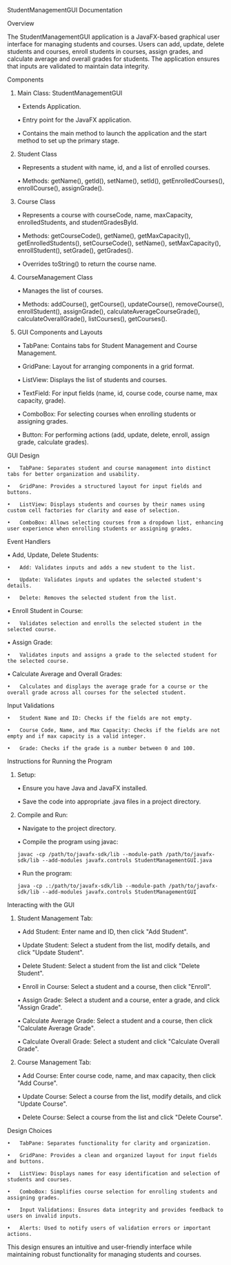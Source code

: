 StudentManagementGUI Documentation

Overview

The StudentManagementGUI application is a JavaFX-based graphical user interface for managing students and courses. Users can add, update, delete students and courses, enroll students in courses, assign grades, and calculate average and overall grades for students. The application ensures that inputs are validated to maintain data integrity.

Components

1.	Main Class: StudentManagementGUI

	•	Extends Application.
	  
	•	Entry point for the JavaFX application.
	  
	•	Contains the main method to launch the application and the start method to set up the primary stage.

3.	Student Class
   
	•	Represents a student with name, id, and a list of enrolled courses.
	  
	•	Methods: getName(), getId(), setName(), setId(), getEnrolledCourses(), enrollCourse(), assignGrade().

5.	Course Class
   
	•	Represents a course with courseCode, name, maxCapacity, enrolledStudents, and studentGradesById.
	  
	•	Methods: getCourseCode(), getName(), getMaxCapacity(), getEnrolledStudents(), setCourseCode(), setName(), setMaxCapacity(), enrollStudent(), setGrade(), getGrades().
	  
	•	Overrides toString() to return the course name.

7.	CourseManagement Class
   
	•	Manages the list of courses.
	  
	•	Methods: addCourse(), getCourse(), updateCourse(), removeCourse(), enrollStudent(), assignGrade(), calculateAverageCourseGrade(), calculateOverallGrade(), listCourses(), getCourses().

9.	GUI Components and Layouts
   
	•	TabPane: Contains tabs for Student Management and Course Management.
	  
	•	GridPane: Layout for arranging components in a grid format.
	  
	•	ListView: Displays the list of students and courses.
	  
	•	TextField: For input fields (name, id, course code, course name, max capacity, grade).
	  
	•	ComboBox: For selecting courses when enrolling students or assigning grades.
	
	•	Button: For performing actions (add, update, delete, enroll, assign grade, calculate grades).

GUI Design

	•	TabPane: Separates student and course management into distinct tabs for better organization and usability.
	
	•	GridPane: Provides a structured layout for input fields and buttons.
	  
	•	ListView: Displays students and courses by their names using custom cell factories for clarity and ease of selection.
	  
	•	ComboBox: Allows selecting courses from a dropdown list, enhancing user experience when enrolling students or assigning grades.

Event Handlers

•	Add, Update, Delete Students:

	•	Add: Validates inputs and adds a new student to the list.
	  
	•	Update: Validates inputs and updates the selected student's details.
	  
	•	Delete: Removes the selected student from the list.

•	Enroll Student in Course:

	•	Validates selection and enrolls the selected student in the selected course.

•	Assign Grade:

	•	Validates inputs and assigns a grade to the selected student for the selected course.

•	Calculate Average and Overall Grades:

	•	Calculates and displays the average grade for a course or the overall grade across all courses for the selected student.

Input Validations

	•	Student Name and ID: Checks if the fields are not empty.
	
	•	Course Code, Name, and Max Capacity: Checks if the fields are not empty and if max capacity is a valid integer.
	
	•	Grade: Checks if the grade is a number between 0 and 100.

Instructions for Running the Program

1.	Setup:

	•	Ensure you have Java and JavaFX installed.
	  
	•	Save the code into appropriate .java files in a project directory.

3.	Compile and Run:

	•	Navigate to the project directory.
	  
	•	Compile the program using javac:
	
		javac -cp /path/to/javafx-sdk/lib --module-path /path/to/javafx-sdk/lib --add-modules javafx.controls StudentManagementGUI.java
	
	•	Run the program:
	
		java -cp .:/path/to/javafx-sdk/lib --module-path /path/to/javafx-sdk/lib --add-modules javafx.controls StudentManagementGUI 

Interacting with the GUI

1.	Student Management Tab:

	•	Add Student: Enter name and ID, then click "Add Student".
	  
	•	Update Student: Select a student from the list, modify details, and click "Update Student".
	  
	•	Delete Student: Select a student from the list and click "Delete Student".
	  
	•	Enroll in Course: Select a student and a course, then click "Enroll".
	  
	•	Assign Grade: Select a student and a course, enter a grade, and click "Assign Grade".
	  
	•	Calculate Average Grade: Select a student and a course, then click "Calculate Average Grade".
	
	•	Calculate Overall Grade: Select a student and click "Calculate Overall Grade".

3.	Course Management Tab:

	•	Add Course: Enter course code, name, and max capacity, then click "Add Course".
	  
	•	Update Course: Select a course from the list, modify details, and click "Update Course".
	  
	•	Delete Course: Select a course from the list and click "Delete Course".

Design Choices

	•	TabPane: Separates functionality for clarity and organization.
	  
	•	GridPane: Provides a clean and organized layout for input fields and buttons.
	  
	•	ListView: Displays names for easy identification and selection of students and courses.
	  
	•	ComboBox: Simplifies course selection for enrolling students and assigning grades.
	  
	•	Input Validations: Ensures data integrity and provides feedback to users on invalid inputs.
	  
	•	Alerts: Used to notify users of validation errors or important actions.

This design ensures an intuitive and user-friendly interface while maintaining robust functionality for managing students and courses.

